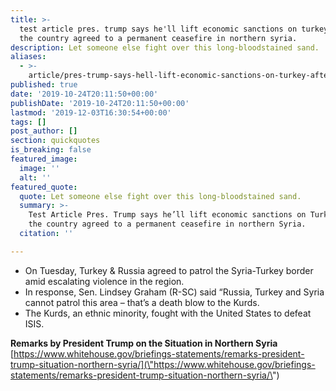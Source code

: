 ```yaml
---
title: >-
  test article pres. trump says he'll lift economic sanctions on turkey after
  the country agreed to a permanent ceasefire in northern syria.
description: Let someone else fight over this long-bloodstained sand.
aliases:
  - >-
    article/pres-trump-says-hell-lift-economic-sanctions-on-turkey-after-the-country-agreed-to-a-permanent-ceasefire-in-northern-syria/
published: true
date: '2019-10-24T20:11:50+00:00'
publishDate: '2019-10-24T20:11:50+00:00'
lastmod: '2019-12-03T16:30:54+00:00'
tags: []
post_author: []
section: quickquotes
is_breaking: false
featured_image:
  image: ''
  alt: ''
featured_quote:
  quote: Let someone else fight over this long-bloodstained sand.
  summary: >-
    Test Article Pres. Trump says he’ll lift economic sanctions on Turkey after
    the country agreed to a permanent ceasefire in northern Syria.
  citation: ''

---
```

*   On Tuesday, Turkey & Russia agreed to patrol the Syria-Turkey border amid escalating violence in the region.
*   In response, Sen. Lindsey Graham (R-SC) said “Russia, Turkey and Syria cannot patrol this area – that’s a death blow to the Kurds.
*   The Kurds, an ethnic minority, fought with the United States to defeat ISIS.

**Remarks by President Trump on the Situation in Northern Syria**  
[https://www.whitehouse.gov/briefings-statements/remarks-president-trump-situation-northern-syria/](\"https://www.whitehouse.gov/briefings-statements/remarks-president-trump-situation-northern-syria/\")